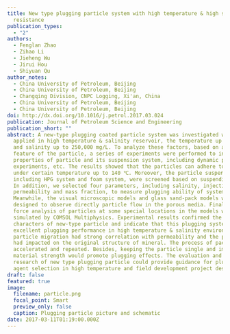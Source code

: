 ```yaml
---
title: New type plugging particle system with high temperature & high salinity
  resistance
publication_types:
  - "2"
authors:
  - Fenglan Zhao
  - Zihao Li
  - Jieheng Wu
  - Jirui Hou
  - Shiyuan Qu
author_notes:
  - China University of Petroleum, Beijing
  - China University of Petroleum, Beijing
  - Changqing Division, CNPC Logging, Xi'an, China
  - China University of Petroleum, Beijing
  - China University of Petroleum, Beijing
doi: http://dx.doi.org/10.1016/j.petrol.2017.03.024
publication: Journal of Petroleum Science and Engineering
publication_short: ""
abstract: A new-type plugging coated particle system was investigated which is
  applied in high temperature & salinity reservoir, the temperature up to 300 ℃
  and salinity up to 250,000 mg/L. To analyze these factors, based on adhesion
  feature of the particle, a series of experiments were performed to investigate
  properties of particle and its suspension system, including dynamic plugging
  experiments, etc. The results showed that the particles can adhere together
  under certain temperature up to 140 ℃. Moreover, the particle suspension,
  including HPG system and foam system, were screened based on suspending time.
  In addition, we selected four parameters, including salinity, injection rate,
  permeability and mass fraction, to measure plugging ability of system.
  Meanwhile, the visual microscopic models and glass sand-pack models were
  designed to observe directly particle flow in the porous media. Finally, the
  force analysis of particles at some special locations in the models was
  simulated by COMSOL Multiphysics. Experimental results confirmed the essential
  characters of new-type particle and indicate that this plugging system had
  excellent plugging performance in high temperature & salinity environment. The
  particle migration had strong correlation with permeability and the particle
  had impacted on the original structure of mineral. The process of packing was
  accelerated and repeated. Besides, keeping the particle single and improving
  material strength would promote plugging effects. The evaluation and mechanism
  research of new type plugging particle could provide guidance for plugging
  agent selection in high temperature and field development project designing.
draft: false
featured: true
image:
  filename: particle.png
  focal_point: Smart
  preview_only: false
  caption: Plugging particle picture and schematic
date: 2017-03-11T01:19:00.000Z
---
```


